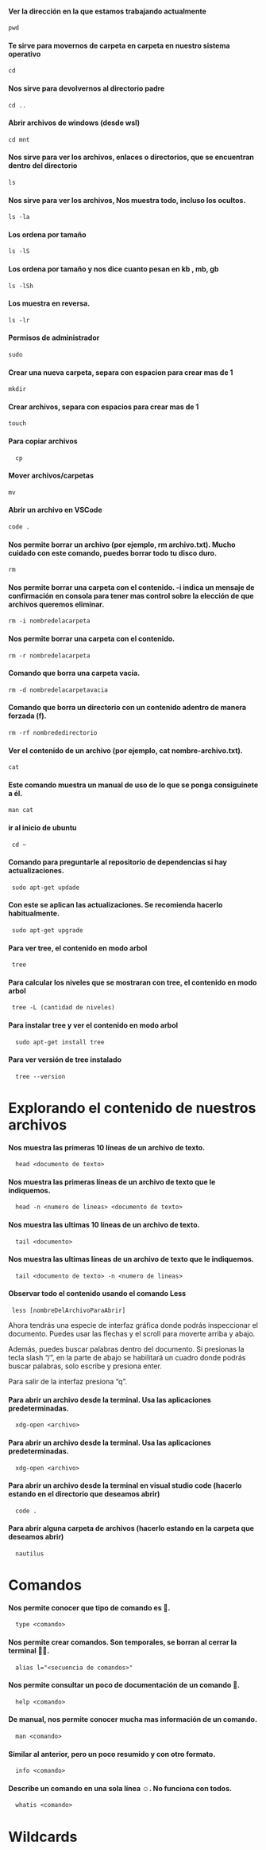 #### Ver la dirección en la que estamos trabajando actualmente
```
pwd 
```

#### Te sirve para movernos de carpeta en carpeta en nuestro sistema operativo
```
cd
```

#### Nos sirve para devolvernos al directorio padre
```
cd ..
```

#### Abrir archivos de windows (desde wsl)
```
cd mnt
```

#### Nos sirve para ver los archivos, enlaces o directorios, que se encuentran dentro del directorio
```
ls
```

#### Nos sirve para ver los archivos, Nos muestra todo, incluso los ocultos.
```
ls -la
```

#### Los ordena por tamaño
```
ls -lS
```

#### Los ordena por tamaño y nos dice cuanto pesan en kb , mb, gb
```
ls -lSh
```

#### Los muestra en reversa.
```
ls -lr
```

#### Permisos de administrador
```
sudo
```

#### Crear una nueva carpeta, separa con espacion para crear mas de 1
```
mkdir
```

#### Crear archivos, separa con espacios para crear mas de 1
```
touch
```

#### Para copiar archivos 

```
  cp
```

#### Mover archivos/carpetas
```
mv
```

#### Abrir un archivo en VSCode
```
code . 
```

#### Nos permite borrar un archivo (por ejemplo, rm archivo.txt). Mucho cuidado con este comando, puedes borrar todo tu disco duro.

```
rm
```

#### Nos permite borrar una carpeta con el contenido. -i indica un mensaje de confirmación en consola para tener mas control sobre la elección de que archivos queremos eliminar.

```
rm -i nombredelacarpeta
```



#### Nos permite borrar una carpeta con el contenido.
```
rm -r nombredelacarpeta
```

#### Comando que borra una carpeta vacía.
```
rm -d nombredelacarpetavacia
```

#### Comando que borra un directorio con un contenido adentro de manera forzada (f).
```
rm -rf nombrededirectorio
```


#### Ver el contenido de un archivo (por ejemplo, cat nombre-archivo.txt).
```
cat
```

#### Este comando muestra un manual de uso de lo que se ponga consiguinete a él.
 ```
man cat
```

#### ir al inicio de ubuntu 
```
 cd ~
```

#### Comando para preguntarle al repositorio de dependencias si hay actualizaciones.
```
 sudo apt-get updade
```

#### Con este se aplican las actualizaciones. Se recomienda hacerlo habitualmente.
```
 sudo apt-get upgrade
```

#### Para ver tree, el contenido en modo arbol 
```
 tree
```

#### Para calcular los niveles que se mostraran con tree, el contenido en modo arbol 
```
 tree -L (cantidad de niveles)
```

#### Para instalar tree y ver el contenido en modo arbol 
```
  sudo apt-get install tree
```

#### Para ver versión de tree instalado 
```
  tree --version 
```

# Explorando el contenido de nuestros archivos

#### Nos muestra las primeras 10 líneas de un archivo de texto.

```
  head <documento de texto> 
```


#### Nos muestra las primeras líneas de un archivo de texto que le indiquemos.

```
  head -n <numero de lineas> <documento de texto> 
```


#### Nos muestra las ultimas 10 líneas de un archivo de texto.

```
  tail <documento>
```


#### Nos muestra las ultimas líneas de un archivo de texto que le indiquemos.

```
  tail <documento de texto> -n <numero de lineas> 
```


#### Observar todo el contenido usando el comando Less

```
 less [nombreDelArchivoParaAbrir]
```

<p>
Ahora tendrás una especie de interfaz gráfica donde podrás inspeccionar el documento. Puedes usar las flechas y el scroll para moverte arriba y abajo.

Además, puedes buscar palabras dentro del documento. Si presionas la tecla slash “/”, en la parte de abajo se habilitará un cuadro donde podrás buscar palabras, solo escribe y presiona enter.
</p>

<p>
  Para salir de la interfaz presiona “q”.
 </p>


#### Para abrir un archivo desde la terminal. Usa las aplicaciones predeterminadas.

```
  xdg-open <archivo>
```

#### Para abrir un archivo desde la terminal. Usa las aplicaciones predeterminadas.
```
  xdg-open <archivo>
```

#### Para abrir un archivo desde la terminal en visual studio code (hacerlo estando en el directorio que deseamos abrir)
```
  code .
```

#### Para abrir alguna carpeta de archivos (hacerlo estando en la carpeta que deseamos abrir)
```
  nautilus
```

# Comandos


#### Nos permite conocer que tipo de comando es 🤔.
```
  type <comando>
```

#### Nos permite crear comandos. Son temporales, se borran al cerrar la terminal 👶🏼.
```
  alias l="<secuencia de comandos>"
```

#### Nos permite consultar un poco de documentación de un comando 📄.
```
  help <comando>
```

####  De manual, nos permite conocer mucha mas información de un comando.
```
  man <comando>
```


####  Similar al anterior, pero un poco resumido y con otro formato.
```
  info <comando>
```

####  Describe un comando en una sola línea ☺️. No funciona con todos.
```
  whatis <comando>
```

# Wildcards






